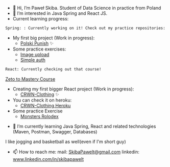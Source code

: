 - 👋 Hi, I’m Paweł Skiba. Student of Data Science in practice from Poland
- 👀 I’m interested in Java Spring and React JS. 
- Current learning progress:
```diff
Spring: : Currently working on it! Check out my practice repositories: 
```   
  * My first big project  (Work in progress):
   	* [Polski Punish](https://github.com/SkibaPaweIT/PROJECT_Polski_Punish) ✨
  * Some practice exercises:
   	* [Image upload](https://github.com/SkibaPaweIT/Practice_Spring_image_upload.git)
   	* [Simple auth](https://github.com/SkibaPaweIT/Practice-spring-security-simple-factor-auth.git)
```diff
React: Currently checking out that course! 
```  
[Zeto to Mastery Course](https://www.udemy.com/course/complete-react-developer-zero-to-mastery/)
  * Creating my first bigger React project (Work in progress):
  	*  [CRWN-Clothing](https://github.com/SkibaPaweIT/PROJECT-crwn-clothing) ✨
  * You can check it on heroku:
  	*  [CRWN-Clothing Heroku](https://pawelt-crwn-live.herokuapp.com/)	
  * Some practice Exercise
	*  [Monsters Rolodex](https://github.com/SkibaPaweIT/PRACTICE-monsters-rolodex) 
- 🌱 I’m currently learning Java Spring, React and related technologies (Maven, Postman, Swagger, Databases)

I like jogging and basketball as well(even if I'm short guy)
- 📫 How to reach me:
  mail: SkibaPawelt@gmail.com
  linkedin: www.linkedin.com/in/skibapawelt
  



<!---
SkibaPaweIT/SkibaPaweIT is a ✨ special ✨ repository because its `README.md` (this file) appears on your GitHub profile.
You can click the Preview link to take a look at your changes.
--->
